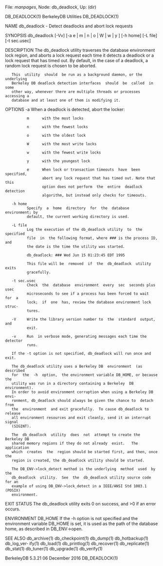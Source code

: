 File: *manpages*,  Node: db_deadlock,  Up: (dir)

DB_DEADLOCK(1)               BerkeleyDB Utilities               DB_DEADLOCK(1)



NAME
       db_deadlock - Detect deadlocks and abort lock requests

SYNOPSIS
       db_deadlock  [-Vv]  [-a e | m | n | o | W | w | y ] [-h home] [-L file]
       [-t sec.usec]

DESCRIPTION
       The db_deadlock utility traverses the database environment lock region,
       and  aborts  a  lock  request each time it detects a deadlock or a lock
       request that has timed out. By default, in the case of  a  deadlock,  a
       random lock request is chosen to be aborted.

       This  utility  should  be run as a background daemon, or the underlying
       Berkeley DB deadlock detection interfaces  should  be  called  in  some
       other way, whenever there are multiple threads or processes accessing a
       database and at least one of them is modifying it.

OPTIONS
       -a     When a deadlock is detected, abort the locker:

              m      with the most locks

              n      with the fewest locks

              o      with the oldest lock

              W      with the most write locks

              w      with the fewest write locks

              y      with the youngest lock

              e      When lock or transaction timeouts  have  been  specified,
                     abort any lock request that has timed out. Note that this
                     option does not perform  the  entire  deadlock  detection
                     algorithm, but instead only checks for timeouts.

       -h home
              Specify  a  home  directory  for  the  database  environment; by
              default, the current working directory is used.

       -L file
              Log the execution of the db_deadlock utility  to  the  specified
              file  in  the following format, where ### is the process ID, and
              the date is the time the utility was started.

              db_deadlock: ### Wed Jun 15 01:23:45 EDT 1995

              This file will be  removed  if  the  db_deadlock  utility  exits
              gracefully.

       -t sec.usec
              Check  the  database  environment  every  sec  seconds plus usec
              microseconds to see if a process has been forced to wait  for  a
              lock;  if  one  has, review the database environment lock struc‐
              tures.

       -V     Write the library version number to  the  standard  output,  and
              exit.

       -v     Run  in verbose mode, generating messages each time the detector
              runs.

       If the -t option is not specified, db_deadlock will run once and exit.

       The db_deadlock utility uses a Berkeley DB  environment  (as  described
       for  the  -h  option,  the environment variable DB_HOME, or because the
       utility was run in a directory containing a Berkeley  DB  environment).
       In order to avoid environment corruption when using a Berkeley DB envi‐
       ronment, db_deadlock should always be given the chance to  detach  from
       the  environment  and exit gracefully.  To cause db_deadlock to release
       all environment resources and exit cleanly, send it an interrupt signal
       (SIGINT).

       The  db_deadlock  utility  does  not  attempt to create the Berkeley DB
       shared memory regions if they do not already  exist.   The  application
       which  creates  the  region should be started first, and then, once the
       region is created, the db_deadlock utility should be started.

       The DB_ENV->lock_detect method is the underlying  method  used  by  the
       db_deadlock  utility.  See  the  db_deadlock utility source code for an
       example of using DB_ENV->lock_detect in a IEEE/ANSI Std 1003.1  (POSIX)
       environment.

EXIT STATUS
       The db_deadlock utility exits 0 on success, and >0 if an error occurs.

ENVIRONMENT
       DB_HOME
              If  the  -h option is not specified and the environment variable
              DB_HOME is set, it is used as the path of the database home,  as
              described in DB_ENV->open.

SEE ALSO
       db_archive(1)  db_checkpoint(1)  db_dump(1) db_hotbackup(1) db_log_ver‐
       ify(1)   db_load(1)   db_printlog(1)   db_recover(1)    db_replicate(1)
       db_stat(1) db_tuner(1) db_upgrade(1) db_verify(1)



BerkeleyDB 5.3.21              06 December 2016                 DB_DEADLOCK(1)
